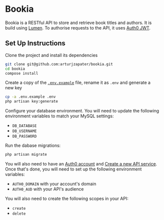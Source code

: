# Bookia

Bookia is a RESTful API to store and retrieve book titles and authors. It is build using [Lumen](https://lumen.laravel.com/). To authorise requests to the API, it uses [Auth0 JWT](https://auth0.com/).

## Set Up Instructions

Clone the project and install its dependencies

```bash
git clone git@github.com:arturjzapater/bookia.git
cd bookia
compose install
```

Create a copy of the [`.env.example`](.env.example) file, rename it as `.env` and generate a new key

```bash
cp -a .env.example .env
php artisan key:generate
```

Configure your database environment. You will need to update the following environment variables to match your MySQL settings:
- `DB_DATABASE`
- `DB_USERNAME`
- `DB_PASSWORD`

Run the dabase migrations:

```bash
php artisan migrate
```

You will also need to have an [Auth0 account](https://auth0.com/signup) and [Create a new API service](https://manage.auth0.com/dashboard/eu/dev-pixie/apis). Once that's done, you will need to set up the following environment variables:
- `AUTH0_DOMAIN` with your account's domain
- `AUTH0_AUD` with your API's audience

You will also need to create the following scopes in your API:
- `create`
- `delete`